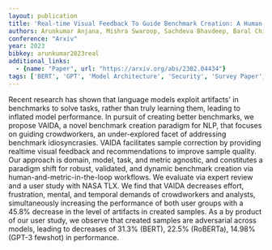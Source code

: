 ```yaml
---
layout: publication
title: 'Real-time Visual Feedback To Guide Benchmark Creation: A Human-and-metric-in-the-loop Workflow'
authors: Arunkumar Anjana, Mishra Swaroop, Sachdeva Bhavdeep, Baral Chitta, Bryan Chris
conference: "Arxiv"
year: 2023
bibkey: arunkumar2023real
additional_links:
  - {name: "Paper", url: "https://arxiv.org/abs/2302.04434"}
tags: ['BERT', 'GPT', 'Model Architecture', 'Security', 'Survey Paper', 'Uncategorized']
---
```

Recent research has shown that language models exploit artifacts' in benchmarks to solve tasks, rather than truly learning them, leading to inflated model performance. In pursuit of creating better benchmarks, we propose VAIDA, a novel benchmark creation paradigm for NLP, that focuses on guiding crowdworkers, an under-explored facet of addressing benchmark idiosyncrasies. VAIDA facilitates sample correction by providing realtime visual feedback and recommendations to improve sample quality. Our approach is domain, model, task, and metric agnostic, and constitutes a paradigm shift for robust, validated, and dynamic benchmark creation via human-and-metric-in-the-loop workflows. We evaluate via expert review and a user study with NASA TLX. We find that VAIDA decreases effort, frustration, mental, and temporal demands of crowdworkers and analysts, simultaneously increasing the performance of both user groups with a 45.8&#37; decrease in the level of artifacts in created samples. As a by product of our user study, we observe that created samples are adversarial across models, leading to decreases of 31.3&#37; (BERT), 22.5&#37; (RoBERTa), 14.98&#37; (GPT-3 fewshot) in performance.
